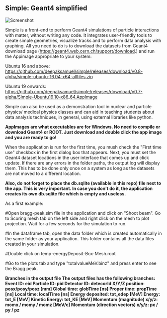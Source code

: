 <h2>Simple: Geant4 simplified</h2>

![Screenshot](https://github.com/deepaksamuel/simple/blob/master/simple-bragg.png)

Simple is a front-end to perform Geant4 simulations of particle interactions with matter, without writing any code. It integrates user-friendly tools to create simple geometries, visualize tracks and to perform data analysis with graphing. All you need to do is to download the datasets from Geant4 download page (https://geant4.web.cern.ch/support/download.) and run the Appimage appropriate to your system:

Ubuntu 16 and above: https://github.com/deepaksamuel/simple/releases/download/v0.8-alpha/simple-ubuntu-16.04-x64-allfiles.zip

Ubuntu 19 onwards: https://github.com/deepaksamuel/simple/releases/download/v0.7-alpha/Simple-Ubuntu19.10-x86_64.AppImage


Simple can also be used as a demonstration tool in nuclear and particle physics/ medical physics classes and can aid in teaching students about data analysis techniques, in general, using external libraries like python.


<b>AppImages are what executables are for Windows. No need to compile or download Geant4 or ROOT. Just download and double click the app image and you are ready to go!</b>


When the application is run for the first time, you mush check the "First time use" checkbox in the first dialog box that appears. Next, you must set the Geant4 dataset locations in the user interface that comes up and click update. If there are any errors in the folder paths, the output log will display them. This has to be done only once on a system as long as the datasets are not moved to a different location.

<b>Also, do not forget to place the db.sqlite (available in this repo) file next to the app. This is very important. In case you don't do it, the application creates its own db.sqlite file which is empty and useless. </b>

As a first example:

#Open bragg-peak.sim file in the application and click on "Shoot beam". Go to Scoring mesh tab on the left side and right click on the mesh to plot projection. Wait for a few seconds for the simulation to run.

#In the dataframe tab, open the data folder which is created automatically in the same folder as your application. This folder contains all the data files created in your simulation. 


#Double click on temp-energyDeposit-Box-Mesh.root

#Go to the plots tab and type "totalvalueMeV:binz" and press enter to see the Bragg peak.

<b> Branches in the output file <b>
The output files has the following branches:
Event ID: eid
Particle ID: pid
Detector ID: detecorId
X/Y/Z position: posx/posy/posz [mm]
Global time: globTime [ns]
Proper time: propTime [ns]
Local time: localTime [ns]
Energy deposited: tot_edep [MeV]
Energy: tot_E [MeV]
Kinetic Energy: tot_KE [MeV]
Momentum (magnitude) x/y/z: momx / momy / momz [MeV/c]
Momentum (direction vectors) x/y/z: px / py / pz
